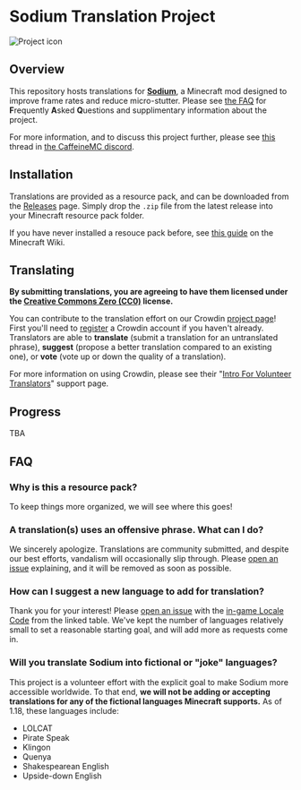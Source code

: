 # Sodium Translation Project

![Project icon](https://raw.githubusercontent.com/CaffeineMC/sodium-fabric/HEAD/src/main/resources/assets/sodium/icon.png)

## Overview

This repository hosts translations for [**Sodium**](https://github.com/CaffeineMC/sodium-fabric), a Minecraft mod designed to improve frame rates and reduce micro-stutter. Please see [the FAQ](#FAQ) for **F**requently **A**sked **Q**uestions and supplimentary information about the project.

For more information, and to discuss this project further, please see [this](https://discord.com/channels/602796788608401408/922250280748335114) thread in [the CaffeineMC discord](https://caffeinemc.net/discord).

## Installation
Translations are provided as a resource pack, and can be downloaded from the [Releases](https://github.com/amnotbananaama/sodium-fabric-translations) page. Simply drop the `.zip` file from the latest release into your Minecraft resource pack folder.

If you have never installed a resouce pack before, see [this guide](https://minecraft.fandom.com/wiki/Tutorials/Loading_a_resource_pack) on the Minecraft Wiki.

## Translating
**By submitting translations, you are agreeing to have them licensed under the [Creative Commons Zero (CC0)](https://creativecommons.org/share-your-work/public-domain/cc0/) license.**

You can contribute to the translation effort on our Crowdin [project page](https://crowdin.com/project/sodium-fabric)! First you'll need to [register](https://accounts.crowdin.com/register) a Crowdin account if you haven't already. Translators are able to **translate** (submit a translation for an untranslated phrase), **suggest** (propose a better translation compared to an existing one), or **vote** (vote up or down the quality of a translation).

For more information on using Crowdin, please see their "[Intro For Volunteer Translators](https://support.crowdin.com/for-volunteer-translators/)" support page.


## Progress
TBA

## FAQ

### Why is this a resource pack?

To keep things more organized, we will see where this goes!

### A translation(s) uses an offensive phrase. What can I do?

We sincerely apologize. Translations are community submitted, and despite our best efforts, vandalism will occasionally slip through. Please [open an issue](/issues) explaining, and it will be removed as soon as possible.

### How can I suggest a new language to add for translation?
Thank you for your interest! Please [open an issue](#issues) with the [in-game Locale Code](https://minecraft.fandom.com/wiki/Language#Languages) from the linked table. We've kept the number of languages relatively small to set a reasonable starting goal, and will add more as requests come in.

### Will you translate Sodium into fictional or "joke" languages?
This project is a volunteer effort with the explicit goal to make Sodium more accessible worldwide. To that end, **we will not be adding or accepting translations for any of the fictional languages Minecraft supports.** As of 1.18, these languages include:
- LOLCAT
- Pirate Speak
- Klingon
- Quenya
- Shakespearean English
- Upside-down English
